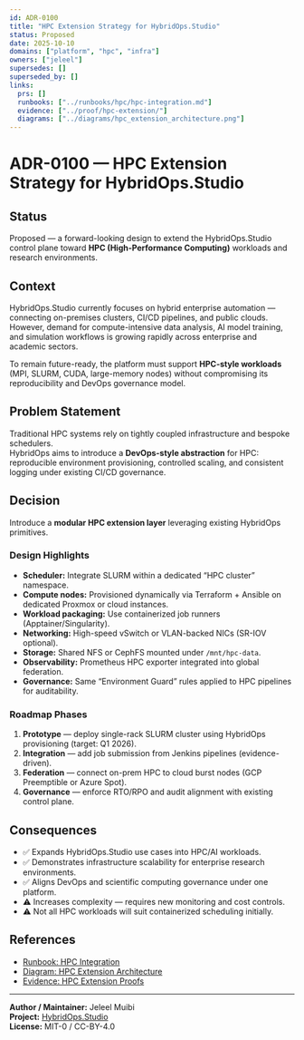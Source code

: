 ```yaml
---
id: ADR-0100
title: "HPC Extension Strategy for HybridOps.Studio"
status: Proposed
date: 2025-10-10
domains: ["platform", "hpc", "infra"]
owners: ["jeleel"]
supersedes: []
superseded_by: []
links:
  prs: []
  runbooks: ["../runbooks/hpc/hpc-integration.md"]
  evidence: ["../proof/hpc-extension/"]
  diagrams: ["../diagrams/hpc_extension_architecture.png"]
---
```


# ADR-0100 — HPC Extension Strategy for HybridOps.Studio

## Status
Proposed — a forward-looking design to extend the HybridOps.Studio control plane toward **HPC (High-Performance Computing)** workloads and research environments.

## Context
HybridOps.Studio currently focuses on hybrid enterprise automation — connecting on-premises clusters, CI/CD pipelines, and public clouds.  
However, demand for compute-intensive data analysis, AI model training, and simulation workflows is growing rapidly across enterprise and academic sectors.

To remain future-ready, the platform must support **HPC-style workloads** (MPI, SLURM, CUDA, large-memory nodes) without compromising its reproducibility and DevOps governance model.

## Problem Statement
Traditional HPC systems rely on tightly coupled infrastructure and bespoke schedulers.  
HybridOps aims to introduce a **DevOps-style abstraction** for HPC:  
reproducible environment provisioning, controlled scaling, and consistent logging under existing CI/CD governance.

## Decision
Introduce a **modular HPC extension layer** leveraging existing HybridOps primitives.

### Design Highlights
- **Scheduler:** Integrate SLURM within a dedicated “HPC cluster” namespace.  
- **Compute nodes:** Provisioned dynamically via Terraform + Ansible on dedicated Proxmox or cloud instances.  
- **Workload packaging:** Use containerized job runners (Apptainer/Singularity).  
- **Networking:** High-speed vSwitch or VLAN-backed NICs (SR-IOV optional).  
- **Storage:** Shared NFS or CephFS mounted under `/mnt/hpc-data`.  
- **Observability:** Prometheus HPC exporter integrated into global federation.  
- **Governance:** Same “Environment Guard” rules applied to HPC pipelines for auditability.

### Roadmap Phases
1. **Prototype** — deploy single-rack SLURM cluster using HybridOps provisioning (target: Q1 2026).  
2. **Integration** — add job submission from Jenkins pipelines (evidence-driven).  
3. **Federation** — connect on-prem HPC to cloud burst nodes (GCP Preemptible or Azure Spot).  
4. **Governance** — enforce RTO/RPO and audit alignment with existing control plane.

## Consequences
- ✅ Expands HybridOps.Studio use cases into HPC/AI workloads.  
- ✅ Demonstrates infrastructure scalability for enterprise research environments.  
- ✅ Aligns DevOps and scientific computing governance under one platform.  
- ⚠️ Increases complexity — requires new monitoring and cost controls.  
- ⚠️ Not all HPC workloads will suit containerized scheduling initially.

## References
- [Runbook: HPC Integration](../runbooks/hpc/hpc-integration.md)  
- [Diagram: HPC Extension Architecture](../diagrams/hpc_extension_architecture.png)  
- [Evidence: HPC Extension Proofs](../proof/hpc-extension/)  

---

**Author / Maintainer:** Jeleel Muibi  
**Project:** [HybridOps.Studio](https://github.com/jeleel-muibi/hybridops.studio)  
**License:** MIT-0 / CC-BY-4.0
